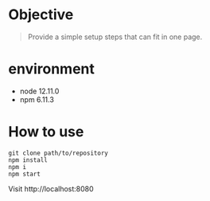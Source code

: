 # Objective
> Provide a simple setup steps that can fit in one page.

# environment

- node 12.11.0
- npm 6.11.3

# How to use 

```
git clone path/to/repository
npm install
npm i
npm start
```
Visit http://localhost:8080
